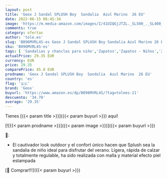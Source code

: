 ```yaml
---
layout: post
title: 'Geox J Sandal SPLUSH Boy  Sandalia  Azul Marino  26 EU'
date: 2022-06-15 06:45:34
image: 'https://m.media-amazon.com/images/I/41UIQGjJTZL._SL500_._SL400_.jpg'
comments: true
category: ofertas
author: 'tole.es'
slug: 'B096MVRL4S-es Geox J Sandal SPLUSH Boy Sandalia Azul Marino 26 EU'
sku: 'B096MVRL4S-es'
tags: [ 'Sandalias y chanclas para niño','Zapatos','Zapatos - Niños','Zapatos y complementos','geox','sandalia','🇪🇸', ]
actualPrice: 29.35 EUR
currency: EUR
price: 29.35
comparePrice: 45.0 EUR
prodname: 'Geox J Sandal SPLUSH Boy  Sandalia  Azul Marino  26 EU'
country: 'es'
flag: '🇪🇸'
brand: 'Geox'
buyurl: 'https://www.amazon.es/dp/B096MVRL4S/?tag=tolees-21'
descuento: '34.78'
average: '29.35'
---
```


Tienes [{{< param title >}}]({{< param buyurl >}}) aqui!

[![{{< param prodname >}}]({{< param image >}})]({{< param buyurl >}})

🔎:

- El cautivador look outdoor y el confort único hacen que Splush sea la sandalia de niño ideal para disfrutar del verano. Ligera, rápida de calzar y totalmente regulable, ha sido realizada con malla y material efecto piel estampada

[🛒 Comprar!!!]({{< param buyurl >}})
